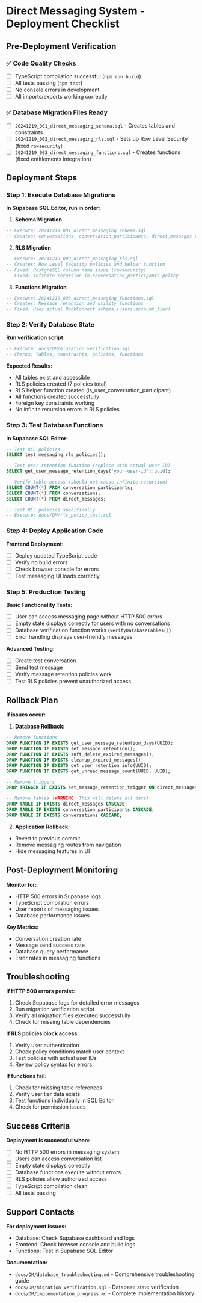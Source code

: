# Direct Messaging System - Deployment Checklist

## Pre-Deployment Verification

### ✅ Code Quality Checks
- [ ] TypeScript compilation successful (`npm run build`)
- [ ] All tests passing (`npm test`)
- [ ] No console errors in development
- [ ] All imports/exports working correctly

### ✅ Database Migration Files Ready
- [ ] `20241219_001_direct_messaging_schema.sql` - Creates tables and constraints
- [ ] `20241219_002_direct_messaging_rls.sql` - Sets up Row Level Security (fixed `rowsecurity`)
- [ ] `20241219_003_direct_messaging_functions.sql` - Creates functions (fixed entitlements integration)

## Deployment Steps

### Step 1: Execute Database Migrations

**In Supabase SQL Editor, run in order:**

1. **Schema Migration**
```sql
-- Execute: 20241219_001_direct_messaging_schema.sql
-- Creates: conversations, conversation_participants, direct_messages tables
```

2. **RLS Migration**
```sql
-- Execute: 20241219_002_direct_messaging_rls.sql
-- Creates: Row Level Security policies and helper function
-- Fixed: PostgreSQL column name issue (rowsecurity)
-- Fixed: Infinite recursion in conversation_participants policy
```

3. **Functions Migration**
```sql
-- Execute: 20241219_003_direct_messaging_functions.sql
-- Creates: Message retention and utility functions
-- Fixed: Uses actual BookConnect schema (users.account_tier)
```

### Step 2: Verify Database State

**Run verification script:**
```sql
-- Execute: docs/DM/migration_verification.sql
-- Checks: Tables, constraints, policies, functions
```

**Expected Results:**
- All tables exist and accessible
- RLS policies created (7 policies total)
- RLS helper function created (is_user_conversation_participant)
- All functions created successfully
- Foreign key constraints working
- No infinite recursion errors in RLS policies

### Step 3: Test Database Functions

**In Supabase SQL Editor:**
```sql
-- Test RLS policies
SELECT test_messaging_rls_policies();

-- Test user retention function (replace with actual user ID)
SELECT get_user_message_retention_days('your-user-id'::uuid);

-- Verify table access (should not cause infinite recursion)
SELECT COUNT(*) FROM conversation_participants;
SELECT COUNT(*) FROM conversations;
SELECT COUNT(*) FROM direct_messages;

-- Test RLS policies specifically
-- Execute: docs/DM/rls_policy_test.sql
```

### Step 4: Deploy Application Code

**Frontend Deployment:**
- [ ] Deploy updated TypeScript code
- [ ] Verify no build errors
- [ ] Check browser console for errors
- [ ] Test messaging UI loads correctly

### Step 5: Production Testing

**Basic Functionality Tests:**
- [ ] User can access messaging page without HTTP 500 errors
- [ ] Empty state displays correctly for users with no conversations
- [ ] Database verification function works (`verifyDatabaseTables()`)
- [ ] Error handling displays user-friendly messages

**Advanced Testing:**
- [ ] Create test conversation
- [ ] Send test message
- [ ] Verify message retention policies work
- [ ] Test RLS policies prevent unauthorized access

## Rollback Plan

**If issues occur:**

1. **Database Rollback:**
```sql
-- Remove functions
DROP FUNCTION IF EXISTS get_user_message_retention_days(UUID);
DROP FUNCTION IF EXISTS set_message_retention();
DROP FUNCTION IF EXISTS soft_delete_expired_messages();
DROP FUNCTION IF EXISTS cleanup_expired_messages();
DROP FUNCTION IF EXISTS get_user_retention_info(UUID);
DROP FUNCTION IF EXISTS get_unread_message_count(UUID, UUID);

-- Remove triggers
DROP TRIGGER IF EXISTS set_message_retention_trigger ON direct_messages;

-- Remove tables (WARNING: This will delete all data)
DROP TABLE IF EXISTS direct_messages CASCADE;
DROP TABLE IF EXISTS conversation_participants CASCADE;
DROP TABLE IF EXISTS conversations CASCADE;
```

2. **Application Rollback:**
- Revert to previous commit
- Remove messaging routes from navigation
- Hide messaging features in UI

## Post-Deployment Monitoring

**Monitor for:**
- HTTP 500 errors in Supabase logs
- TypeScript compilation errors
- User reports of messaging issues
- Database performance issues

**Key Metrics:**
- Conversation creation rate
- Message send success rate
- Database query performance
- Error rates in messaging functions

## Troubleshooting

**If HTTP 500 errors persist:**
1. Check Supabase logs for detailed error messages
2. Run migration verification script
3. Verify all migration files executed successfully
4. Check for missing table dependencies

**If RLS policies block access:**
1. Verify user authentication
2. Check policy conditions match user context
3. Test policies with actual user IDs
4. Review policy syntax for errors

**If functions fail:**
1. Check for missing table references
2. Verify user tier data exists
3. Test functions individually in SQL Editor
4. Check for permission issues

## Success Criteria

**Deployment is successful when:**
- [ ] No HTTP 500 errors in messaging system
- [ ] Users can access conversation list
- [ ] Empty state displays correctly
- [ ] Database functions execute without errors
- [ ] RLS policies allow authorized access
- [ ] TypeScript compilation clean
- [ ] All tests passing

## Support Contacts

**For deployment issues:**
- Database: Check Supabase dashboard and logs
- Frontend: Check browser console and build logs
- Functions: Test in Supabase SQL Editor

**Documentation:**
- `docs/DM/database_troubleshooting.md` - Comprehensive troubleshooting guide
- `docs/DM/migration_verification.sql` - Database state verification
- `docs/DM/implementation_progress.md` - Complete implementation history

